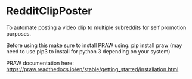 # RedditClipPoster
To automate posting a video clip to multiple subreddits for self promotion purposes.

Before using this make sure to install PRAW using:
pip install praw
(may need to use pip3 to install for python 3 depending on your system)

PRAW documentation here:
https://praw.readthedocs.io/en/stable/getting_started/installation.html
